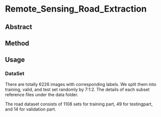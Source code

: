 # Remote_Sensing_Road_Extraction

## Abstract

## Method

## Usage
### DataSet

[DeepGlobe Road Extraction Challenge]: https://competitions.codalab.org/competitions/18467#participate-get_starting_kit
There are totally 6226 images with corresponding labels. We split them into training, valid, and test set randomly by 7:1:2. The details of each subset reference files under the data folder.

[Massachusetts Roads Dataset]:https://www.cs.toronto.edu/~vmnih/data/
The road dataset consists of 1108 sets for training part, 49 for testingpart, and 14 for validation part.
